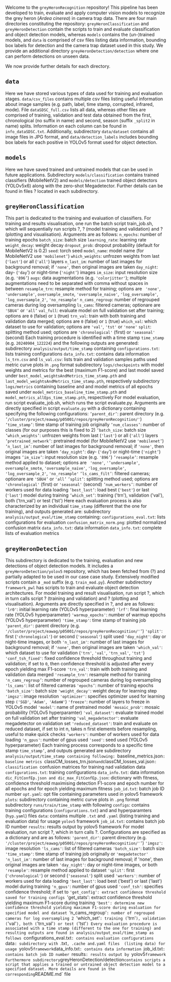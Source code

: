 Welcome to the `greyHeronRecognition` repository! This pipeline has been developed to train, evaluate and apply computer vision models to recognize the grey heron (*Ardea cinerea*) in camera trap data. There are four main directories constituting the repository: `greyHeronClassification` and `greyHeronDetection` contain the scripts to train and evaluate classification and object detection models, whereas `models` contains the (un-)trained models, and `data` is comprised of csv files listing data information, bounding box labels for detection and the camera trap dataset used in this study. We provide an additional directory `greyHeronDetection/detection` where one can perform detections on unseen data.

We now provide further details for each directory.

## `data`

Here we have stored various types of data used for training and evaluation stages. `data/csv_files` contains multiple csv files listing useful information about image samples (e.g. path, label, time stamp, corrupted, infrared, mode). File `dataSDSC_full.csv` lists all data, whereas other files are comprised of training, validation and test data obtained from the first, chronological (no suffix in name) and second, season (suffix `_split2` in name) splits. Information on each column can be found in `info_dataSDSC.txt`. Additionally, subdirectory `data/dataset` contains all image files in JPG format, and `data/detection_labels` includes bounding box labels for each positive in YOLOv5 format used for object detection.

## `models`

Here we have saved trained and untrained models that can be used in future applications. Subdirectory `models/classification` contains trained classifiers (MobileNetV2) and `models/detection` trained object detectors (YOLOv5x6)  along with the zero-shot Megadetector. Further details can be found in files ? located in each subdirectory.

## `greyHeronClassification`

This part is dedicated to the training and evaluation of classifiers. For training and results visualisation, one run the batch script train_job.sh, which will sequentially run scripts ?, ? (model training and validation) and ? (plotting and visualisation). Arguments are as follows:
`n_epochs`: number of training epochs
`batch_size`: batch size
`learning_rate`: learning rate
`weight_decay`: weight decay
`dropout_prob`: dropout probability (default for MobileNetV2 is 0.2)
`seed`: torch seed
`model_name`: model name (for MobileNetV2 use `'mobilenet’`)
`which_weights`: unfrozen weights from last (`'last'`) or all (`'all'`) layers
`n_last_im`: number of last images for background removal; if `'none'`, then original images are taken
`day_night`: day- (`'day`') or night-time (`'night’`) images
`im_size`: input resolution size (e.g. `'896’`)
`augs`: data augmentations (e.g. `'colorjitter'`); multiple augmentations need to be separated with comma without spaces in between
`resample_trn`: resample method for training; options are ` 'none'`,  `'undersample'`, `oversample_smote`, `'oversample_naive'`, `'log_oversample'`, `'log_oversample_2'`, `'no_resample'`
`n_cams_regroup`: number of regrouped cameras during log oversampling
`ls_cams`: filtered cameras; optionare are `'SBU4’` or `'all’`
`val_full`: evaluate model on full validation set after training; options are `0` (false) or `1` (true)
`trn_val`: train with both training and validation data merged; options are `0` (false) or `1` (true)
`which_val`: which dataset to use for validation; options are `'val'`, `'tst'` or `'none'`
`split`: splitting method used; options are `'chronological'` (first) or `'seasonal'` (second)
Each training procedure is identified with a time stamp `time_stamp` (e.g. `20240904_122224`) and the following outputs are generated:
subdirectory `analysis/output/time_stamp` containing 
`configurations.txt`: lists training configurations
`data_info.txt`: contains data information
`ls_trn.csv` and `ls_val.csv`: lists train and validation samples paths used
metric curve plots in `.png` format
subdirectory `logs/checkpoints` with model weights and metrics for the best (maximum F1-score) and last model saved under `best_model_weightsAndMetrics_time_stamp.pth` and `last_model_weightsAndMetrics_time_stamp.pth`, respectively
subdirectory `logs/metrics` containing baseline and and model metrics of all epochs saved under `model_metrics_baseline_time_stamp.pth` and `model_metrics_allEps_time_stamp.pth`, respectively
For model evaluation, run script evaluate_job.sh, which runs the script evaluate.py. Arguments are directly specified in script `evaluate.py` with a dictionary containing specifying the following configurations:
`’parent_dir’`: parent directory (e.g. `’/cluster/project/eawag/p05001/repos/greyHeronRecognition/'`)
`’time_stamp’`: time stamp of training job originally
`’num_classes’`: number of classes (for our purposes this is fixed to 2)
`’batch_size`: batch size
`’which_weights’`: unfrozen weights from last (`'last'`) or all (`'all'`) layers
`’pretrained_network’`: pretrained model (for MobileNetV2 use `'mobilenet’`)
`’n_last_im’`: number of last images for background removal; if `'none'`, then original images are taken
`’day_night’`: day- (`'day`') or night-time (`'night’`) images
`’im_size’`: input resolution size (e.g. `'896’`)
`’resample’`: resample method applied to dataset; options are ` 'none'`,  `'’undersample'`, `oversample_smote`, `'oversample_naive'`, `'log_oversample'`, `'log_oversample_2'`, `'no_resample'`
`’ls_cams_filt’`: filtered cameras; optionare are `'SBU4’` or `'all’`
`’split’`: splitting method used; options are `'chronological'` (first) or `'seasonal'` (second)
`’num_workers’`: number of workers used for data loading
`’best_last’`: load best (`'best'`) or last (`'last'`) model during training
`’which_set’`: training ('trn'), validation ('val'), both ('trn_val') or test ('tst')
Here each evaluation process is also characterized by an individual `time_stamp` (different that the one for training), and outputs generated  are:
 subdirectory `analysis/output_eval/time_stamp` containing:
`configurations_eval.txt`: lists configurations for evaluation
`confusion_matrix_norm.png`: plotted normalized confusion matrix
`data_info.txt`: data information
`data_info.txt`: complete lists of evaluation metrics

## `greyHeronDetection`

This subdirectory is dedicated to the training, evaluation and new detections of object detection models. It includes a `greyHeronDetection/yolov5` repository, which has been fetched from (?) and partially adapted to be used in our case case study. Extensively modified scripts contain a `_mod` suffix (e.g. `train_mod.py`). Another subdirectory `framework_pwl` has scripts to train and evaluate object detection architectures. For model training and result visualisation, run script ?, which in turn calls script ? (training and validation) and ? (plotting and visualisation).  Arguments are directly specified in ?, and are as follows:
`'lr0'`: initial learning rate (YOLOv5 hyperparameter)
`'lrf'`: final learning rate (YOLOv5 hyperparameter)
`'warmup_epochs'`: number of warmup epochs (YOLOv5 hyperparameter)
`'time_stamp'`: time stamp of training job
`'parent_dir'`: parent directory (e.g. `'/cluster/project/eawag/p05001/repos/greyHeronRecognition/'’`)
`'split'`: first (`'chronological'`) or second (`'seasonal'`) split used
`'day_night'`: day or night-time images, or both
`'n_last_im'`: number of last images for background removal; if `'none'`, then original images are taken
`'which_val'`: which dataset to use for validation (`'trn'`, `'val'`, `'trn_val'`, `'tst'`)
 `'conf_tsh_fixed'`: fixed confidence threshold throughout training and validation; if set to `0`, then confidence threshold is adjusted after every epoch yielding max F1-score
`'trn_val'`: train with both training and validation data merged
`'resample_trn'`: resample method for training
`'n_cams_regroup’`: number of regrouped cameras during log oversampling
`'ls_cams'`: list of filtered cameras
`'epochs’`: number of training epochs
`'batch_size'`: batch size
`'weight_decay'`: weight decay for learning step
`'imgsz'`: image resolution
`'optimizer'`: specifies optimizer used for learning step `('SGD'`, `'Adam'`,` 'AdamW'`)
`'freeze'`: number of layers to freeze in YOLOv5 model
`'model'`: name of pretrained model
`'mosaic_prob'`: mosaic probability (YOLOv5 hyperparamter)
`'val_dataset'`: evaluate trained model on full validation set after training
`'val_megadetector'`: evaluate megadetector on validation set
`'reduced_dataset'`: train and evaluate on reduced dataset, if set to int n, takes n first elements before resampling, useful to make quick checks
`'workers'`: number of workers used for data loading 
`'n_gpus'`: number of gpus used
 `'seed'`: seed used (YOLOv5 hyperparameter)
Each training process corresponds to a specific time stamp `time_stamp’`, and outputs generated are
subdirectory `analysis/output/time_stamp containing following:
`baseline_metrics.json`: baseline metrics
`classCM_losses_trn.json` and `classCM_losses_val.json`: classification `confusion matrices for training nad validation data
`configurations.txt`: training configurations
`data_info.txt`: data information
`dic_FitConfEp.json and dic_max_FitConfEp.json`: dictionary with fitness, confidence threshold maximising detection F1-score and epoch number for all epochs and for epoch yielding maximum fitness
`job_id.txt`: batch job ID number
`opt.yaml`: opt file containing parameters used in yolov5 framework
`plots`: subdirectory containing metric curve plots in `.png` format
subdirectory `runs/train/time_stamp` with following
`configs`: contains training configurations (`configurations.txt`) and and hyperparamters (`hyp.yaml`) files
`data`: contains multiple `.txt` and `.yaml` (listing training and evaluation data) for usage `yolov5` framework
`job_id.txt`: contains batch job ID number
`results`: results output by yolov5 framework
For model evaluation, run script ?, which in turn calls ?. Configurations are specified as a dictionary and are as follows:
`'parent_dir'`: parent directory (e.g. `'/cluster/project/eawag/p05001/repos/greyHeronRecognition/'’`)
`'imgsz'`: image resolution
`'ls_cams'`: list of filtered cameras
`'batch_size'`: batch size
`'time_stamp'`: time stamp of training job originally or `'megadetector'`
`'n_last_im'`: number of last images for background removal; if 'none', then original images are taken
`'day_night'`: day or night-time images, or both
`'resample'`: resample method applied to dataset
`'split'`: first (`'chronological'`) or second (`'seasonal'`) split used
`'workers'`: number of workers used for data loading
`'best_last'`: load best ('best') or last ('last') model during training
`'n_gpus'`: number of gpus used
`'conf_tsh'`: specifies confidence threshold; if set to 
`'get_config': extract confidence threshold saved for training configs
`'get_stats': extract confidence threshold yielding maximum F1-score during training
`'best': determine new confidence threshold yielding maximum F1-score during evaluation for specified model and dataset
`‘n_cams_regroup'`: number of regrouped cameras for log oversampling 2
`'which_set'`: training (`'trn'`), validation (`'val'`), both (`'trn_val'`) or test (`'tst'`)
Every evaluation procedure is associated with a time stamp (different to the one for training) and resulting outputs are found in analysis/output_eval/time_stamp as follows
`configurations_eval.txt`: contains evaluation configurations
`data`: subdirectory with `.txt`, .cache and.yaml files  (listing data) for usage `yolov5` framework
`data_info.txt`: contains data information
`job_id.txt`: contains batch job ID number
`results`: results output by `yolov5` framework
Furthermore subdirectory `greyHeronDetection/detection` contains scripts a script that applies a trained or untrained object detection model to a specified dataset. More details are found in the corresponding `README.md` file
